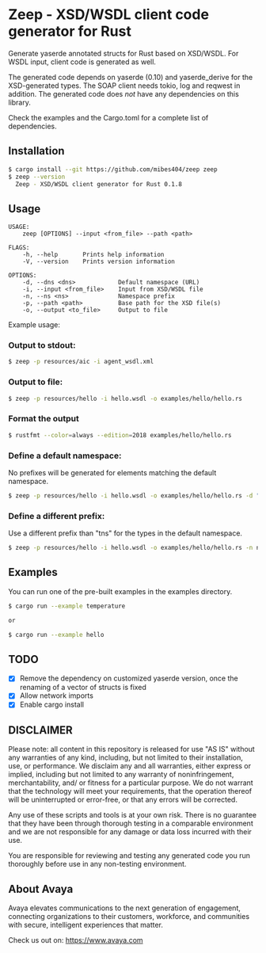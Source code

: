 # Zeep  - XSD/WSDL client code generator for Rust

Generate yaserde annotated structs for Rust based on XSD/WSDL. For WSDL input, client code is generated as well.

The generated code depends on yaserde (0.10) and yaserde_derive for the XSD-generated types. The SOAP client needs tokio, log and reqwest in addition. 
The generated code does *not* have any dependencies on this library.

Check the examples and the Cargo.toml for a complete list of dependencies.

## Installation

```bash
$ cargo install --git https://github.com/mibes404/zeep zeep
$ zeep --version
  Zeep - XSD/WSDL client generator for Rust 0.1.8
```

## Usage

```shell script
USAGE:
    zeep [OPTIONS] --input <from_file> --path <path>

FLAGS:
    -h, --help       Prints help information
    -V, --version    Prints version information

OPTIONS:
    -d, --dns <dns>            Default namespace (URL)
    -i, --input <from_file>    Input from XSD/WSDL file
    -n, --ns <ns>              Namespace prefix
    -p, --path <path>          Base path for the XSD file(s)
    -o, --output <to_file>     Output to file
```

Example usage:

### Output to stdout:
```bash
$ zeep -p resources/aic -i agent_wsdl.xml
```

### Output to file:
```bash
$ zeep -p resources/hello -i hello.wsdl -o examples/hello/hello.rs
```

### Format the output
```bash
$ rustfmt --color=always --edition=2018 examples/hello/hello.rs
```

### Define a default namespace:
No prefixes will be generated for elements matching the default namespace.

```bash
$ zeep -p resources/hello -i hello.wsdl -o examples/hello/hello.rs -d "http://learnwebservices.com/services/hello"
```

### Define a different prefix:
Use a different prefix than "tns" for the types in the default namespace.

```bash
$ zeep -p resources/hello -i hello.wsdl -o examples/hello/hello.rs -n ns1
```

## Examples

You can run one of the pre-built examples in the examples directory.

```bash
$ cargo run --example temperature 

or 

$ cargo run --example hello
```

## TODO

* [x] Remove the dependency on customized yaserde version, once the renaming of a vector of structs is fixed
* [x] Allow network imports 
* [x] Enable cargo install

## DISCLAIMER

Please note: all content in this repository is released for use "AS IS" without any warranties of any kind, including, but not limited to their installation, use, or performance. We disclaim any and all warranties, either express or implied, including but not limited to any warranty of noninfringement, merchantability, and/ or fitness for a particular purpose. We do not warrant that the technology will meet your requirements, that the operation thereof will be uninterrupted or error-free, or that any errors will be corrected.

Any use of these scripts and tools is at your own risk. There is no guarantee that they have been through thorough testing in a comparable environment and we are not responsible for any damage or data loss incurred with their use.

You are responsible for reviewing and testing any generated code you run thoroughly before use in any non-testing environment.

## About Avaya

Avaya elevates communications to the next generation of engagement, connecting organizations to their customers, workforce, and communities with secure, intelligent experiences that matter.

Check us out on: https://www.avaya.com